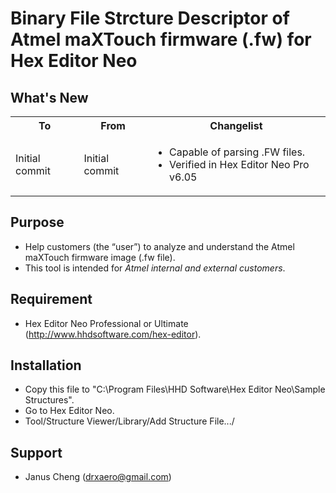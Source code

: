 # Binary File Strcture Descriptor of Atmel maXTouch firmware (.fw) for Hex Editor Neo

## What's New
<table>
    <tr>
        <th>To</th>
        <th>From</th>
        <th>Changelist</th>
    </tr>
    <tr>
        <td>Initial commit</td>
        <td>Initial commit</td>
        <td>
            <ul>
                <li>Capable of parsing .FW files.</li>
                <li>Verified in Hex Editor Neo Pro v6.05</li>
            </ul>
        </td>
    </tr>
</table>

## Purpose
  * Help customers (the “user”) to analyze and understand the Atmel maXTouch firmware image (.fw file).
  * This tool is intended for *Atmel internal and external customers*.

## Requirement
  * Hex Editor Neo Professional or Ultimate (http://www.hhdsoftware.com/hex-editor).

## Installation
  * Copy this file to "C:\Program Files\HHD Software\Hex Editor Neo\Sample Structures\".
  * Go to Hex Editor Neo.
  * Tool/Structure Viewer/Library/Add Structure File.../

## Support
  * Janus Cheng (drxaero@gmail.com)
    
